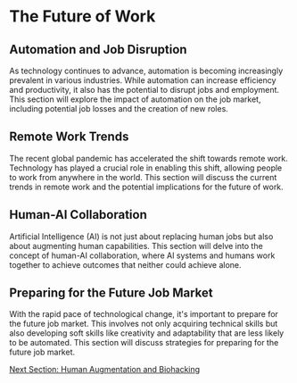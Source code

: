 # The Future of Work

## Automation and Job Disruption

As technology continues to advance, automation is becoming increasingly prevalent in various industries. While automation can increase efficiency and productivity, it also has the potential to disrupt jobs and employment. This section will explore the impact of automation on the job market, including potential job losses and the creation of new roles.

## Remote Work Trends

The recent global pandemic has accelerated the shift towards remote work. Technology has played a crucial role in enabling this shift, allowing people to work from anywhere in the world. This section will discuss the current trends in remote work and the potential implications for the future of work.

## Human-AI Collaboration

Artificial Intelligence (AI) is not just about replacing human jobs but also about augmenting human capabilities. This section will delve into the concept of human-AI collaboration, where AI systems and humans work together to achieve outcomes that neither could achieve alone.

## Preparing for the Future Job Market

With the rapid pace of technological change, it's important to prepare for the future job market. This involves not only acquiring technical skills but also developing soft skills like creativity and adaptability that are less likely to be automated. This section will discuss strategies for preparing for the future job market.

[Next Section: Human Augmentation and Biohacking](human_augmentation_and_biohacking.md)
